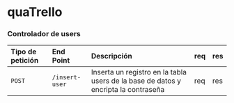 # quaTrello
### Controlador de users

| Tipo de petición | End Point | Descripción   | req | res |
| :-------- | :------- | :------------------------- | :----- | :-------- |
| `POST` | `/insert-user` | Inserta un registro en la tabla users de la base de datos y encripta la contraseña| req  | res |
